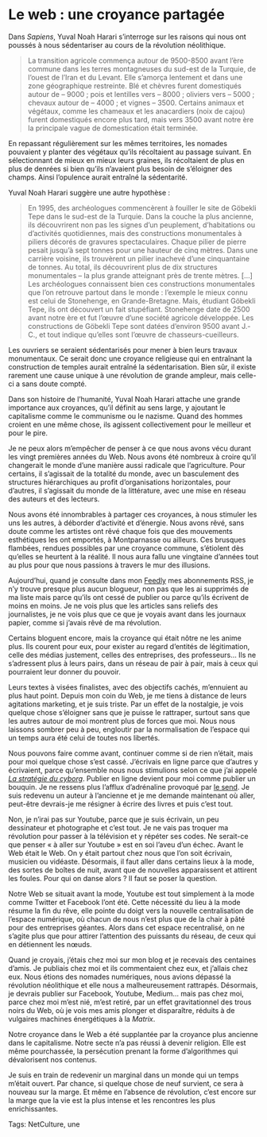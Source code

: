# Le web : une croyance partagée

Dans *Sapiens*, Yuval Noah Harari s’interroge sur les raisons qui nous ont poussés à nous sédentariser au cours de la révolution néolithique.

> La transition agricole commença autour de 9500-8500 avant l’ère commune dans les terres montagneuses du sud-est de la Turquie, de l’ouest de l’Iran et du Levant. Elle s’amorça lentement et dans une zone géographique restreinte. Blé et chèvres furent domestiqués autour de – 9000 ; pois et lentilles vers – 8000 ; oliviers vers – 5000 ; chevaux autour de – 4000 ; et vignes – 3500. Certains animaux et végétaux, comme les chameaux et les anacardiers (noix de cajou) furent domestiqués encore plus tard, mais vers 3500 avant notre ère la principale vague de domestication était terminée.

En repassant régulièrement sur les mêmes territoires, les nomades pouvaient y planter des végétaux qu’ils récoltaient au passage suivant. En sélectionnant de mieux en mieux leurs graines, ils récoltaient de plus en plus de denrées si bien qu’ils n’avaient plus besoin de s’éloigner des champs. Ainsi l’opulence aurait entraîné la sédentarité.

Yuval Noah Harari suggère une autre hypothèse :

> En 1995, des archéologues commencèrent à fouiller le site de Göbekli Tepe dans le sud-est de la Turquie. Dans la couche la plus ancienne, ils découvrirent non pas les signes d’un peuplement, d’habitations ou d’activités quotidiennes, mais des constructions monumentales à piliers décorés de gravures spectaculaires. Chaque pilier de pierre pesait jusqu’à sept tonnes pour une hauteur de cinq mètres. Dans une carrière voisine, ils trouvèrent un pilier inachevé d’une cinquantaine de tonnes. Au total, ils découvrirent plus de dix structures monumentales – la plus grande atteignant près de trente mètres. \[…\] Les archéologues connaissent bien ces constructions monumentales que l’on retrouve partout dans le monde : l’exemple le mieux connu est celui de Stonehenge, en Grande-Bretagne. Mais, étudiant Göbekli Tepe, ils ont découvert un fait stupéfiant. Stonehenge date de 2500 avant notre ère et fut l’œuvre d’une société agricole développée. Les constructions de Göbekli Tepe sont datées d’environ 9500 avant J.-C., et tout indique qu’elles sont l’œuvre de chasseurs-cueilleurs.

Les ouvriers se seraient sédentarisés pour mener à bien leurs travaux monumentaux. Ce serait donc une croyance religieuse qui en entraînant la construction de temples aurait entraîné la sédentarisation. Bien sûr, il existe rarement une cause unique à une révolution de grande ampleur, mais celle-ci a sans doute compté.

Dans son histoire de l’humanité, Yuval Noah Harari attache une grande importance aux croyances, qu’il définit au sens large, y ajoutant le capitalisme comme le communisme ou le nazisme. Quand des hommes croient en une même chose, ils agissent collectivement pour le meilleur et pour le pire.

Je ne peux alors m’empêcher de penser à ce que nous avons vécu durant les vingt premières années du Web. Nous avons été nombreux à croire qu’il changerait le monde d’une manière aussi radicale que l’agriculture. Pour certains, il s’agissait de la totalité du monde, avec un basculement des structures hiérarchiques au profit d’organisations horizontales, pour d’autres, il s’agissait du monde de la littérature, avec une mise en réseau des auteurs et des lecteurs.

Nous avons été innombrables à partager ces croyances, à nous stimuler les uns les autres, à déborder d’activité et d’énergie. Nous avons rêvé, sans doute comme les artistes ont rêvé chaque fois que des mouvements esthétiques les ont emportés, à Montparnasse ou ailleurs. Ces brusques flambées, rendues possibles par une croyance commune, s’étiolent dès qu’elles se heurtent à la réalité. Il nous aura fallu une vingtaine d’années tout au plus pour que nous passions à travers le mur des illusions.

Aujourd’hui, quand je consulte dans mon [Feedly](http://feedly.com) mes abonnements RSS, je n’y trouve presque plus aucun blogueur, non pas que les ai supprimés de ma liste mais parce qu’ils ont cessé de publier ou parce qu’ils écrivent de moins en moins. Je ne vois plus que les articles sans reliefs des journalistes, je ne vois plus que ce que je voyais avant dans les journaux papier, comme si j’avais rêvé de ma révolution.

Certains bloguent encore, mais la croyance qui était nôtre ne les anime plus. Ils courent pour eux, pour exister au regard d’entités de légitimation, celle des médias justement, celles des entreprises, des professeurs… Ils ne s’adressent plus à leurs pairs, dans un réseau de pair à pair, mais à ceux qui pourraient leur donner du pouvoir.

Leurs textes à visées finalistes, avec des objectifs cachés, m’ennuient au plus haut point. Depuis mon coin du Web, je me tiens à distance de leurs agitations marketing, et je suis triste. Par un effet de la nostalgie, je vois quelque chose s’éloigner sans que je puisse le rattraper, surtout sans que les autres autour de moi montrent plus de forces que moi. Nous nous laissons sombrer peu à peu, engloutir par la normalisation de l’espace qui un temps aura été celui de toutes nos libertés.

Nous pouvons faire comme avant, continuer comme si de rien n’était, mais pour moi quelque chose s’est cassé. J’écrivais en ligne parce que d’autres y écrivaient, parce qu’ensemble nous nous stimulions selon ce que j’ai appelé [*La stratégie du cyborg*](http://tcrouzet.com/la-strategie-du-cyborg/). Publier en ligne devient pour moi comme publier un bouquin. Je ne ressens plus l’afflux d’adrénaline provoqué par [le send](http://tcrouzet.com/2013/11/17/speed-rock-send/). Je suis redevenu un auteur à l’ancienne et je me demande maintenant où aller, peut-être devrais-je me résigner à écrire des livres et puis c’est tout.

Non, je n’irai pas sur Youtube, parce que je suis écrivain, un peu dessinateur et photographe et c’est tout. Je ne vais pas troquer ma révolution pour passer à la télévision et y répéter ses codes. Ne serait-ce que penser « à aller sur Youtube » est en soi l’aveu d’un échec. Avant le Web était le Web. On y était partout chez nous que l’on soit écrivain, musicien ou vidéaste. Désormais, il faut aller dans certains lieux à la mode, des sortes de boîtes de nuit, avant que de nouvelles apparaissent et attirent les foules. Pour qui on danse alors ? Il faut se poser la question.

Notre Web se situait avant la mode, Youtube est tout simplement à la mode comme Twitter et Facebook l’ont été. Cette nécessité du lieu à la mode résume la fin du rêve, elle pointe du doigt vers la nouvelle centralisation de l’espace numérique, où chacun de nous n’est plus que de la chair à pâté pour des entreprises géantes. Alors dans cet espace recentralisé, on ne s’agite plus que pour attirer l’attention des puissants du réseau, de ceux qui en détiennent les nœuds.

Quand je croyais, j’étais chez moi sur mon blog et je recevais des centaines d’amis. Je publiais chez moi et ils commentaient chez eux, et j’allais chez eux. Nous étions des nomades numériques, nous avions dépassé la révolution néolithique et elle nous a malheureusement rattrapés. Désormais, je devrais publier sur Facebook, Youtube, Medium… mais pas chez moi, parce chez moi m’est nié, m’est retiré, par un effet gravitationnel des trous noirs du Web, où je vois mes amis plonger et disparaître, réduits à de vulgaires machines énergétiques à la *Matrix*.

Notre croyance dans le Web a été supplantée par la croyance plus ancienne dans le capitalisme. Notre secte n’a pas réussi à devenir religion. Elle est même pourchassée, la persécution prenant la forme d’algorithmes qui dévalorisent nos contenus.

Je suis en train de redevenir un marginal dans un monde qui un temps m’était ouvert. Par chance, si quelque chose de neuf survient, ce sera à nouveau sur la marge. Et même en l’absence de révolution, c’est encore sur la marge que la vie est la plus intense et les rencontres les plus enrichissantes.

Tags: NetCulture, une